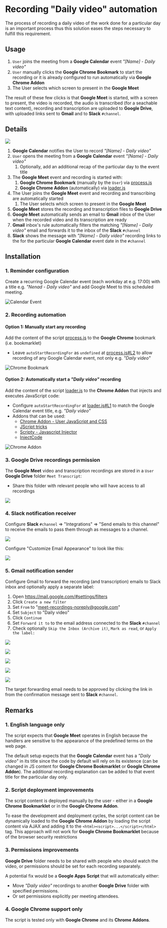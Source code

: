 # Recording "Daily video" automation
The process of recording a daily video of the work done for a particular day is an important process thus this solution eases the steps necessary to fulfill this requirement.

## Usage
1. `User` joins the meeting from a **Google Calendar** event *"[Name] - Daily video"*
1. `User` manually clicks the **Google Chrome Bookmark** to start the recording or it is already configured to run automatically via **Google Chrome Addon**
1. The User selects which screen to present in the **Google Meet**

The result of these few clicks is that **Google Meet** is started, with a screen to present, the video is recorded, the audio is transcribed (for a seachable text content), recording and transcription are uploaded to **Google Drive**, with uploaded links sent to **Gmail** and to **Slack** `#channel`.

## Details

![](img/google-meet-auto-recording.png)

1. **Google Calendar** notifies the User to record *"[Name] - Daily video"*
2. `User` opens the meeting from a **Google Calendar** event *"[Name] - Daily video"*
    1. Optionally, add an additional recap of the particular day to the event title
3. The **Google Meet** event and recording is started with:
    1. **Google Chrome Bookmark** (manually by the `User`) via [process.js](https://github.com/troxohq/google-meet-auto-recording/blob/main/process.js)
    2. **Google Chrome Addon** (automatically) via [loader.js](https://github.com/troxohq/google-meet-auto-recording/blob/main/loader.js)
4. The User joins the **Google Meet** event and recording and transcribing are automatically started
   1. The User selects which screen to present in the **Google Meet**
5. **Google Meet** stores the recording and transcription files to **Google Drive**
6. **Google Meet** automatically sends an email to **Gmail** inbox of the User when the recorded video and its transcription are ready
7. **Gmail** inbox's rule automatically filters the matching *"[Name] - Daily video"* email and forwards it to the inbox of the **Slack**
 `#channel`
1. **Slack** shows the message with *"[Name] - Daily video"* recording links to the for the particular **Google Calendar** event date in the `#channel`

## Installation

### 1. Reminder configuration
Create a recurring Google Calendar event (each workday at e.g. 17:00) with a title e.g. *"Nenad - Daily video"* and add Google Meet to this scheduled meeting.

![Calendar Event](img/calendar-event.png)

### 2. Recording automation

#### Option 1: Manually start any recording
Add the content of the script [process.js](https://github.com/troxohq/google-meet-auto-recording/blob/main/process.js) to the
**Google Chrome** bookmark (i.e. bookmarklet)
  * Leave `autoStartRecordingFor` as `undefined` at [process.js#L2](https://github.com/troxohq/google-meet-auto-recording/blob/main/process.js#L2) to allow recording of any Google Calendar event, not only e.g. *"Daily video"*

![Chrome Bookmark](img/chrome-bookmark.png)

#### Option 2: Automatically start a *"Daily video"* recording
Add the content of the script [loader.js](https://github.com/troxohq/google-meet-auto-recording/blob/main/loader.js) to the **Chrome Addon** that injects and executes JavaScript code:
  * Configure `autoStartRecordingFor` at [loader.js#L1](https://github.com/troxohq/google-meet-auto-recording/blob/main/loader.js#L1) to match the Google Calendar event title, e.g. *"Daily video"*
  * Addons that can be used:
     * [Chrome Addon - User JavaScript and CSS](https://chrome.google.com/webstore/detail/user-javascript-and-css/nbhcbdghjpllgmfilhnhkllmkecfmpld)
     * [JScript tricks](https://chrome.google.com/webstore/detail/jscript-tricks/odialddippdmebbfbflcneemfdglimod)
     * [Scripty - Javascript Injector](https://chrome.google.com/webstore/detail/scripty-javascript-inject/milkbiaeapddfnpenedfgbfdacpbcbam)
     * [InjectCode](https://chrome.google.com/webstore/detail/injectcode/flhghpihapijancfhnicbnjifdodohpi)

![Chrome Addon](img/chrome-addon.png)

### 3. Google Drive recordings permission
The **Google Meet** video and transcription recordings are stored in a `User` **Google Drive** folder `Meet Transcript`:
  * Share this folder with relevant people who will have access to all recordings

![](img/google-drive-folder-permissions.png)

### 4. Slack notification receiver
Configure **Slack** `#channel` => "Integrations" => "Send emails to this channel" to receive the emails to pass them through as messages to a channel.

![](img/slack-integrations-emails.png)

Configure "Customize  Email Appearance" to look like this:

![](img/slack-channel-message.png)


### 5. Gmail notification sender
Configure Gmail to forward the recording (and transcription) emails to Slack inbox and optionally apply a separate label:
1. Open https://mail.google.com/#settings/filters
2. Click `Create a new filter`
3. Set `From` to "meet-recordings-noreply@google.com"
4. Set `Subject` to "Daily video"
5. Click `Continue`
6. Set `Forward it to` to the email address connected to the **Slack** `#channel`
7. Check optionally `Skip the Inbox (Archive it)`, `Mark as read`, or `Apply the label:`

![](img/gmail-filter-source.png)

![](img/gmail-filter-target.png)

![](img/gmail-forwarding-address.png)

![](img/gmail-forwarding-confirmation.png)

![](img/gmail-forwarding-verification.png)


The target forwarding email needs to be approved by clicking the link in from the confirmation message sent to **Slack** `#channel`.

## Remarks
### 1. English language only
The script expects that **Google Meet** operates in English because the handlers are sensitive to the appearance of the predefined terms on the web page.

The default setup expects that the **Google Calendar** event has a *"Daily video"* in its title since the code by default will rely on its existence (can be changed in JS content for **Google Chrome Bookmarklet** or **Google Chrome Addon**). The additional recording explanation can be added to that event title for the particular day only.

### 2. Script deployment improvements
The script content is deployed manually by the user - either in a **Google Chrome Bookmarklet** or in the **Google Chrome Addon**.

To ease the development and deployment cycles, the script content can be dynamically loaded to the **Google Chrome Addon** by loading the script content via AJAX and adding it to the `<html><script>...</script></html>` tag. This approach will not work for **Google Chrome Bookmarklet** because of the browser security restrictions

### 3. Permissions improvements
**Google Drive** folder needs to be shared with people who should watch the video, or permissions should be set for each recording separately.

A potential fix would be a **Google Apps Script** that will automatically either:
* Move *"Daily video"* recordings to another **Google Drive** folder with specified permissions.
* Or set permissions explicitly per meeting attendees.

### 4. Google Chrome support only
The script is tested only with **Google Chrome** and its **Chrome Addons**.
